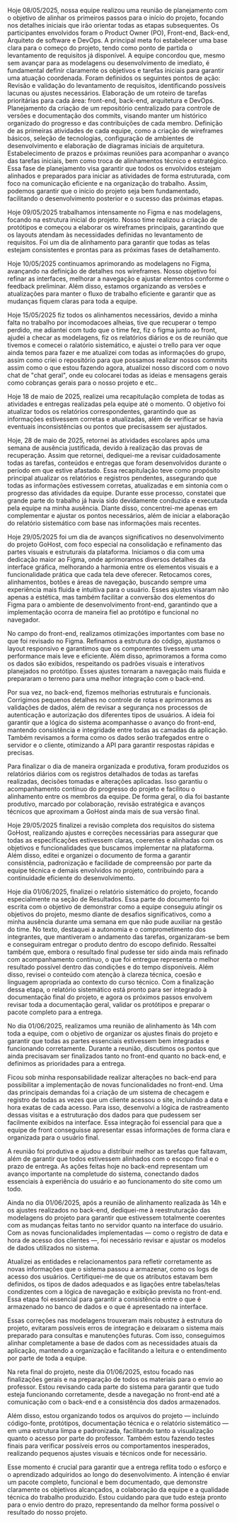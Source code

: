 Hoje 08/05/2025, nossa equipe realizou uma reunião de planejamento com o objetivo de alinhar os primeiros passos para o início do projeto, focando nos detalhes iniciais que irão orientar todas as etapas subsequentes. Os participantes envolvidos foram o Product Owner (PO), Front-end, Back-end, Arquiteto de software e DevOps.
A principal meta foi estabelecer uma base clara para o começo do projeto, tendo como ponto de partida o levantamento de requisitos já disponível. A equipe concordou que, mesmo sem avançar para as modelagens ou desenvolvimento de imediato, é fundamental definir claramente os objetivos e tarefas iniciais para garantir uma atuação coordenada.
Foram definidos os seguintes pontos de ação:
Revisão e validação do levantamento de requisitos, identificando possíveis lacunas ou ajustes necessários.
Elaboração de um roteiro de tarefas prioritárias para cada área: front-end, back-end, arquitetura e DevOps.
Planejamento da criação de um repositório centralizado para controle de versões e documentação dos commits, visando manter um histórico organizado do progresso e das contribuições de cada membro.
Definição de as primeiras atividades de cada equipe, como a criação de wireframes básicos, seleção de tecnologias, configuração de ambientes de desenvolvimento e elaboração de diagramas iniciais de arquitetura.
Estabelecimento de prazos e próximas reuniões para acompanhar o avanço das tarefas iniciais, bem como troca de alinhamentos técnico e estratégico.
Essa fase de planejamento visa garantir que todos os envolvidos estejam alinhados e preparados para iniciar as atividades de forma estruturada, com foco na comunicação eficiente e na organização do trabalho. Assim, podemos garantir que o início do projeto seja bem fundamentado, facilitando o desenvolvimento posterior e o sucesso das próximas etapas.

Hoje 09/05/2025 trabalhamos intensamente no Figma e nas modelagens, focando na estrutura inicial do projeto. Nosso time realizou a criação de protótipos e começou a elaborar os wireframes principais, garantindo que os layouts atendam às necessidades definidas no levantamento de requisitos. Foi um dia de alinhamento para garantir que todas as telas estejam consistentes e prontas para as próximas fases de detalhamento.

Hoje 10/05/2025 continuamos aprimorando as modelagens no Figma, avançando na definição de detalhes nos wireframes. Nosso objetivo foi refinar as interfaces, melhorar a navegação e ajustar elementos conforme o feedback preliminar. Além disso, estamos organizando as versões e atualizações para manter o fluxo de trabalho eficiente e garantir que as mudanças fiquem claras para toda a equipe.

Hoje 15/05/2025 fiz todos os alinhamentos necessários, devido a minha falta no trabalho por incomodacoes alheias, tive que recuperar o tempo perdido, me adiantei com tudo que o time fez, fiz o figma junto ao front, ajudei a checar as modelagens, fiz os relatórios diários e os de reunião que tivemos e comecei o ralatório sistemático, e ajustei o trello para ver oque ainda temos para fazer e me atualizei com todas as informações do grupo, assim como criei o repositório para que possamos realizar nossos commits assim como o que estou fazendo agora, atualizei nosso discord com o novo chat de "chat geral", onde eu colocarei todas as ideias e mensagens gerais como cobranças gerais para o nosso projeto e etc..

Hoje 18 de maio de 2025, realizei uma recapitulação completa de todas as atividades e entregas realizadas pela equipe até o momento. O objetivo foi atualizar todos os relatórios correspondentes, garantindo que as informações estivessem corretas e atualizadas, além de verificar se havia eventuais inconsistências ou pontos que precisassem ser ajustados.

Hoje, 28 de maio de 2025, retornei às atividades escolares após uma semana de ausência justificada, devido à realização das provas de recuperação. Assim que retornei, dediquei-me a revisar cuidadosamente todas as tarefas, conteúdos e entregas que foram desenvolvidos durante o período em que estive afastado. Essa recapitulação teve como propósito principal atualizar os relatórios e registros pendentes, assegurando que todas as informações estivessem corretas, atualizadas e em sintonia com o progresso das atividades da equipe. Durante esse processo, constatei que grande parte do trabalho já havia sido devidamente conduzida e executada pela equipe na minha ausência. Diante disso, concentrei-me apenas em complementar e ajustar os pontos necessários, além de iniciar a elaboração do relatório sistemático com base nas informações mais recentes.

Hoje 29/05/2025 foi um dia de avanços significativos no desenvolvimento do projeto GoHost, com foco especial na consolidação e refinamento das partes visuais e estruturais da plataforma. Iniciamos o dia com uma dedicação maior ao Figma, onde aprimoramos diversos detalhes da interface gráfica, melhorando a harmonia entre os elementos visuais e a funcionalidade prática que cada tela deve oferecer. Retocamos cores, alinhamentos, botões e áreas de navegação, buscando sempre uma experiência mais fluida e intuitiva para o usuário. Esses ajustes visaram não apenas a estética, mas também facilitar a conversão dos elementos do Figma para o ambiente de desenvolvimento front-end, garantindo que a implementação ocorra de maneira fiel ao protótipo e funcional no navegador.

No campo do front-end, realizamos otimizações importantes com base no que foi revisado no Figma. Refinamos a estrutura do código, ajustamos o layout responsivo e garantimos que os componentes tivessem uma performance mais leve e eficiente. Além disso, aprimoramos a forma como os dados são exibidos, respeitando os padrões visuais e interativos planejados no protótipo. Esses ajustes tornaram a navegação mais fluida e prepararam o terreno para uma melhor integração com o back-end.

Por sua vez, no back-end, fizemos melhorias estruturais e funcionais. Corrigimos pequenos detalhes no controle de rotas e aprimoramos as validações de dados, além de revisar a segurança nos processos de autenticação e autorização dos diferentes tipos de usuários. A ideia foi garantir que a lógica do sistema acompanhasse o avanço do front-end, mantendo consistência e integridade entre todas as camadas da aplicação. Também revisamos a forma como os dados serão trafegados entre o servidor e o cliente, otimizando a API para garantir respostas rápidas e precisas.

Para finalizar o dia de maneira organizada e produtiva, foram produzidos os relatórios diários com os registros detalhados de todas as tarefas realizadas, decisões tomadas e alterações aplicadas. Isso garantiu o acompanhamento contínuo do progresso do projeto e facilitou o alinhamento entre os membros da equipe. De forma geral, o dia foi bastante produtivo, marcado por colaboração, revisão estratégica e avanços técnicos que aproximam a GoHost ainda mais de sua versão final.

Hoje 29/05/2025 finalizei a revisão completa dos requisitos do sistema GoHost, realizando ajustes e correções necessárias para assegurar que todas as especificações estivessem claras, coerentes e alinhadas com os objetivos e funcionalidades que buscamos implementar na plataforma. Além disso, editei e organizei o documento de forma a garantir consistência, padronização e facilidade de compreensão por parte da equipe técnica e demais envolvidos no projeto, contribuindo para a continuidade eficiente do desenvolvimento.

Hoje dia 01/06/2025, finalizei o relatório sistemático do projeto, focando especialmente na seção de Resultados. Essa parte do documento foi escrita com o objetivo de demonstrar como a equipe conseguiu atingir os objetivos do projeto, mesmo diante de desafios significativos, como a minha ausência durante uma semana em que não pude auxiliar na gestão do time. No texto, destaquei a autonomia e o comprometimento dos integrantes, que mantiveram o andamento das tarefas, organizaram-se bem e conseguiram entregar o produto dentro do escopo definido. Ressaltei também que, embora o resultado final pudesse ter sido ainda mais refinado com acompanhamento contínuo, o que foi entregue representa o melhor resultado possível dentro das condições e do tempo disponíveis. Além disso, revisei o conteúdo com atenção à clareza técnica, coesão e linguagem apropriada ao contexto do curso técnico. Com a finalização dessa etapa, o relatório sistemático está pronto para ser integrado à documentação final do projeto, e agora os próximos passos envolvem revisar toda a documentação geral, validar os protótipos e preparar o pacote completo para a entrega.

No dia 01/06/2025, realizamos uma reunião de alinhamento às 14h com toda a equipe, com o objetivo de organizar os ajustes finais do projeto e garantir que todas as partes essenciais estivessem bem integradas e funcionando corretamente. Durante a reunião, discutimos os pontos que ainda precisavam ser finalizados tanto no front-end quanto no back-end, e definimos as prioridades para a entrega.

Ficou sob minha responsabilidade realizar alterações no back-end para possibilitar a implementação de novas funcionalidades no front-end. Uma das principais demandas foi a criação de um sistema de checagem e registro de todas as vezes que um cliente acessou o site, incluindo a data e hora exatas de cada acesso. Para isso, desenvolvi a lógica de rastreamento dessas visitas e a estruturação dos dados para que pudessem ser facilmente exibidos na interface. Essa integração foi essencial para que a equipe de front conseguisse apresentar essas informações de forma clara e organizada para o usuário final.

A reunião foi produtiva e ajudou a distribuir melhor as tarefas que faltavam, além de garantir que todos estivessem alinhados com o escopo final e o prazo de entrega. As ações feitas hoje no back-end representam um avanço importante na completude do sistema, conectando dados essenciais à experiência do usuário e ao funcionamento do site como um todo.

Ainda no dia 01/06/2025, após a reunião de alinhamento realizada às 14h e os ajustes realizados no back-end, dediquei-me à reestruturação das modelagens do projeto para garantir que estivessem totalmente coerentes com as mudanças feitas tanto no servidor quanto na interface do usuário. Com as novas funcionalidades implementadas — como o registro de data e hora de acesso dos clientes —, foi necessário revisar e ajustar os modelos de dados utilizados no sistema.

Atualizei as entidades e relacionamentos para refletir corretamente as novas informações que o sistema passou a armazenar, como os logs de acesso dos usuários. Certifiquei-me de que os atributos estavam bem definidos, os tipos de dados adequados e as ligações entre tabelas/telas condizentes com a lógica de navegação e exibição prevista no front-end. Essa etapa foi essencial para garantir a consistência entre o que é armazenado no banco de dados e o que é apresentado na interface.

Essas correções nas modelagens trouxeram mais robustez à estrutura do projeto, evitaram possíveis erros de integração e deixaram o sistema mais preparado para consultas e manutenções futuras. Com isso, conseguimos alinhar completamente a base de dados com as necessidades atuais da aplicação, mantendo a organização e facilitando a leitura e o entendimento por parte de toda a equipe.

Na reta final do projeto, neste dia 01/06/2025, estou focado nas finalizações gerais e na preparação de todos os materiais para o envio ao professor. Estou revisando cada parte do sistema para garantir que tudo esteja funcionando corretamente, desde a navegação no front-end até a comunicação com o back-end e a consistência dos dados armazenados.

Além disso, estou organizando todos os arquivos do projeto — incluindo código-fonte, protótipos, documentação técnica e o relatório sistemático — em uma estrutura limpa e padronizada, facilitando tanto a visualização quanto o acesso por parte do professor. Também estou fazendo testes finais para verificar possíveis erros ou comportamentos inesperados, realizando pequenos ajustes visuais e técnicos onde for necessário.

Esse momento é crucial para garantir que a entrega reflita todo o esforço e o aprendizado adquiridos ao longo do desenvolvimento. A intenção é enviar um pacote completo, funcional e bem documentado, que demonstre claramente os objetivos alcançados, a colaboração da equipe e a qualidade técnica do trabalho produzido. Estou cuidando para que tudo esteja pronto para o envio dentro do prazo, representando da melhor forma possível o resultado do nosso projeto.
